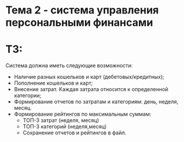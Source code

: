 # Тема 2 - система управления персональными финансами
# ТЗ:
Система должна иметь следующие возможности:
* Наличие разных кошельков и карт (дебетовых/кредитных);
* Пополнение кошельков и карт;
* Внесение затрат. Каждая затрата относится к
определенной категории;
* Формирование отчетов по затратам и категориям: день,
неделя, месяц.
* Формирование рейтингов по максимальным суммам:
  * ТОП-3 затрат (неделя, месяц)
  * ТОП-3 категорий (неделя,месяц)
  * Сохранение отчетов и рейтингов в файл.
